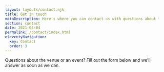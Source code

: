 ```yaml
---
layout: layouts/contact.njk
title: Get in touch
metaDescription: Here's where you can contact us with questions about the venue or an event.
section: contact
date: 2021-04-04
permalink: /contact/index.html
eleventyNavigation:
  key: Contact
  order: 3
---
```


Questions about the venue or an event? Fill out the form below and we'll answer as soon as we can.
